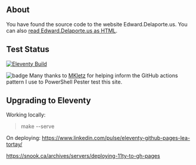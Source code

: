 ## About

You have found the source code to the website Edward.Delaporte.us.
You can also [read Edward.Delaporte.us as HTML](http://edthedev.github.io).

## Test Status



[![Eleventy Build](https://github.com/edthedev/edthedev.github.io/actions/workflows/eleventy.yml/badge.svg)](https://github.com/edthedev/edthedev.github.io/actions/workflows/eleventy.yml)

![badge](https://github.com/edthedev/edthedev.github.io/workflows/Pester%20Tests/badge.svg)
Many thanks to [MKletz](https://github.com/MKletz) for helping inform the GitHub actions pattern I use to PowerShell Pester test this site.

## Upgrading to Eleventy

Working locally:
> make --serve


On deploying:
https://www.linkedin.com/pulse/eleventy-github-pages-lea-tortay/

https://snook.ca/archives/servers/deploying-11ty-to-gh-pages
